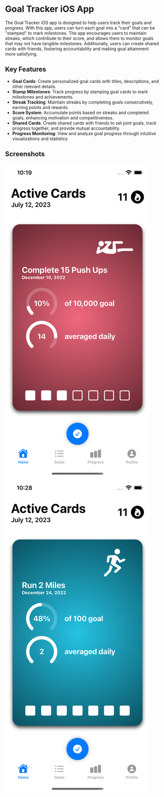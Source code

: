 # Goal Tracker iOS App

The Goal Tracker iOS app is designed to help users track their goals and progress. With this app, users can turn each goal into a "card" that can be "stamped" to mark milestones. The app encourages users to maintain streaks, which contribute to their score, and allows them to monitor goals that may not have tangible milestones. Additionally, users can create shared cards with friends, fostering accountability and making goal attainment more satisfying.

## Key Features

- **Goal Cards**: Create personalized goal cards with titles, descriptions, and other relevant details.
- **Stamp Milestones**: Track progress by stamping goal cards to mark milestones and achievements.
- **Streak Tracking**: Maintain streaks by completing goals consecutively, earning points and rewards.
- **Score System**: Accumulate points based on streaks and completed goals, enhancing motivation and competitiveness.
- **Shared Cards**: Create shared cards with friends to set joint goals, track progress together, and provide mutual accountability.
- **Progress Monitoring**: View and analyze goal progress through intuitive visualizations and statistics
  
## Screenshots

![Screenshot 1](screenshots/active1.png)
![Screenshot 2](screenshots/active2.png)

